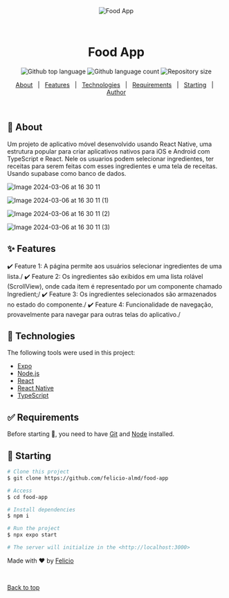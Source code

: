 <div align="center" id="top"> 
  <img src="./.github/app.gif" alt="Food App" />

&#xa0;

</div>

<h1 align="center">Food App</h1>

<p align="center">
  <img alt="Github top language" src="https://img.shields.io/github/languages/top/felicio-almd/food-app?color=56BEB8">

  <img alt="Github language count" src="https://img.shields.io/github/languages/count/felicio-almd/food-app?color=56BEB8">

  <img alt="Repository size" src="https://img.shields.io/github/repo-size/felicio-almd/food-app?color=56BEB8">
</p>

<p align="center">
  <a href="#dart-about">About</a> &#xa0; | &#xa0; 
  <a href="#sparkles-features">Features</a> &#xa0; | &#xa0;
  <a href="#rocket-technologies">Technologies</a> &#xa0; | &#xa0;
  <a href="#white_check_mark-requirements">Requirements</a> &#xa0; | &#xa0;
  <a href="#checkered_flag-starting">Starting</a> &#xa0; | &#xa0;
  <a href="https://github.com/felicio-almd" target="_blank">Author</a>
</p>

<br>

## :dart: About

Um projeto de aplicativo móvel desenvolvido usando React Native, uma estrutura popular para criar aplicativos nativos para iOS e Android com TypeScript e React. Nele os usuarios podem selecionar ingredientes, ter receitas para serem feitas com esses ingredientes e uma tela de receitas. Usando supabase como banco de dados.

![Image 2024-03-06 at 16 30 11](https://github.com/felicio-almd/food-app/assets/115444550/931ffaea-1c01-416e-a4e9-8a4e6ffbfd3d)

![Image 2024-03-06 at 16 30 11 (1)](https://github.com/felicio-almd/food-app/assets/115444550/e52169bb-4144-49c9-849e-d6d0d7836a73)

![Image 2024-03-06 at 16 30 11 (2)](https://github.com/felicio-almd/food-app/assets/115444550/be412b8c-096d-47cc-8977-7b96fdfdbeab)

![Image 2024-03-06 at 16 30 11 (3)](https://github.com/felicio-almd/food-app/assets/115444550/e866956f-0ba3-4e61-954b-0df8c1bb02d5)


## :sparkles: Features

:heavy_check_mark: Feature 1: A página permite aos usuários selecionar ingredientes de uma lista./
:heavy_check_mark: Feature 2: Os ingredientes são exibidos em uma lista rolável (ScrollView), onde cada item é representado por um componente chamado Ingredient;/
:heavy_check_mark: Feature 3: Os ingredientes selecionados são armazenados no estado do componente./
:heavy_check_mark: Feature 4: Funcionalidade de navegação, provavelmente para navegar para outras telas do aplicativo./

## :rocket: Technologies

The following tools were used in this project:

- [Expo](https://expo.io/)
- [Node.js](https://nodejs.org/en/)
- [React](https://pt-br.reactjs.org/)
- [React Native](https://reactnative.dev/)
- [TypeScript](https://www.typescriptlang.org/)

## :white_check_mark: Requirements

Before starting :checkered_flag:, you need to have [Git](https://git-scm.com) and [Node](https://nodejs.org/en/) installed.

## :checkered_flag: Starting

```bash
# Clone this project
$ git clone https://github.com/felicio-almd/food-app

# Access
$ cd food-app

# Install dependencies
$ npm i

# Run the project
$ npx expo start

# The server will initialize in the <http://localhost:3000>
```

Made with :heart: by <a href="https://github.com/felicio-almd" target="_blank">Felicio</a>

&#xa0;

<a href="#top">Back to top</a>
